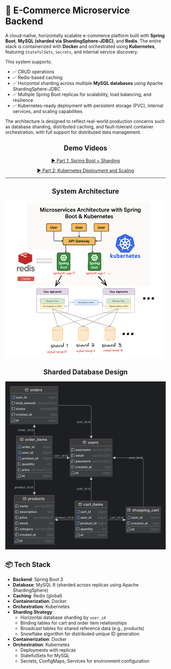 # 🛒 E-Commerce Microservice Backend

A cloud-native, horizontally scalable e-commerce platform built with **Spring Boot**, **MySQL (sharded via ShardingSphere-JDBC)**, and **Redis**. The entire stack is containerized with **Docker** and orchestrated using **Kubernetes**, featuring `StatefulSets`, `Secrets`, and internal service discovery.

This system supports:

- ✅ CRUD operations
- ✅ Redis-based caching
- ✅ Horizontal sharding across multiple **MySQL databases** using Apache ShardingSphere-JDBC
- ✅ Multiple Spring Boot replicas for scalability, load balancing, and resilience
- ✅ Kubernetes-ready deployment with persistent storage (PVC), internal services, and scaling capabilities


The architecture is designed to reflect real-world production concerns such as database sharding, distributed caching, 
and fault-tolerant container orchestration, with full support for distributed data management.


<h2 align="center">Demo Videos</h2>

<p align="center">
  <a href="https://youtu.be/ejNyYhkfvEg" target="_blank">
    ▶️ Part 1: Spring Boot + Sharding
  </a>
</p>

<p align="center">
  <a href="https://youtu.be/5uDGl8WH9Zw" target="_blank">
    ▶️ Part 2: Kubernetes Deployment and Scaling
  </a>
</p>

---


<h2 align="center">System Architecture</h2>

<p align="center">
  <img src="img/architectures.png" alt="System Architecture" />
</p>

<h2 align="center">Sharded Database Design</h2>

<p align="center">
  <img src="img/shop-database.png" alt="Database Sharding" />
</p>

## 📦 Tech Stack

- **Backend**: Spring Boot 3
- **Database**: MySQL 8 (sharded across replicas using Apache ShardingSphere)
- **Caching**: Redis (global)
- **Containerization**: Docker
- **Orchestration**: Kubernetes
- **Sharding Strategy**:
    - Horizontal database sharding by `user_id`
    - Binding tables for cart and order item relationships
    - Broadcast tables for shared reference data (e.g., products)
    - Snowflake algorithm for distributed unique ID generation
- **Containerization**: Docker
- **Orchestration**: Kubernetes
    - Deployments with replicas
    - StatefulSets for MySQL
    - Secrets, ConfigMaps, Services for environment configuration